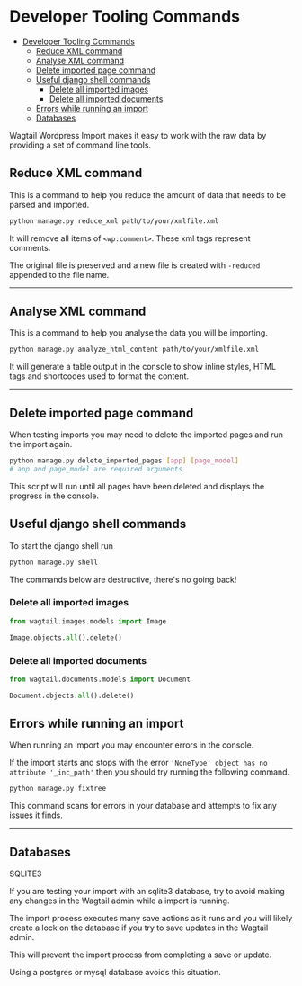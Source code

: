 # Developer Tooling Commands

- [Developer Tooling Commands](#developer-tooling-commands)
  - [Reduce XML command](#reduce-xml-command)
  - [Analyse XML command](#analyse-xml-command)
  - [Delete imported page command](#delete-imported-page-command)
  - [Useful django shell commands](#useful-django-shell-commands)
    - [Delete all imported images](#delete-all-imported-images)
    - [Delete all imported documents](#delete-all-imported-documents)
  - [Errors while running an import](#errors-while-running-an-import)
  - [Databases](#databases)

Wagtail Wordpress Import makes it easy to work with the raw data by providing a set of command line tools.

## Reduce XML command

This is a command to help you reduce the amount of data that needs to be parsed and imported.

```bash
python manage.py reduce_xml path/to/your/xmlfile.xml
```

It will remove all items of `<wp:comment>`. These xml tags represent comments.

The original file is preserved and a new file is created with `-reduced` appended to the file name.

---

## Analyse XML command

This is a command to help you analyse the data you will be importing.

```bash
python manage.py analyze_html_content path/to/your/xmlfile.xml
```

It will generate a table output in the console to show inline styles, HTML tags and shortcodes used to format the content.

---

## Delete imported page command

When testing imports you may need to delete the imported pages and run the import again.

```bash
python manage.py delete_imported_pages [app] [page_model]
# app and page_model are required arguments
```

This script will run until all pages have been deleted and displays the  progress in the console.

## Useful django shell commands

To start the django shell run

```bash
python manage.py shell
```

The commands below are destructive, there's no going back!

### Delete all imported images

```python
from wagtail.images.models import Image
```

```python
Image.objects.all().delete()
```

### Delete all imported documents

```python
from wagtail.documents.models import Document
```

```python
Document.objects.all().delete()
```

## Errors while running an import

When running an import you may encounter errors in the console.

If the import starts and stops with the error `'NoneType' object has no attribute '_inc_path'` then you should try running the following command.

```python
python manage.py fixtree
```

This command scans for errors in your database and attempts to fix any issues it finds.

---

## Databases

SQLITE3

If you are testing your import with an sqlite3 database, try to avoid making any changes in the Wagtail admin while a import is running. 

The import process executes many save actions as it runs and you will likely create a lock on the database if you try to save updates in the Wagtail admin.

This will prevent the import process from completing a save or update.

Using a postgres or mysql database avoids this situation.
